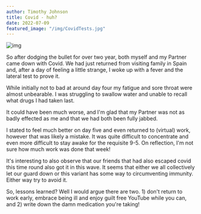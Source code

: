 ```yaml
---
author: Timothy Johnson
title: Covid - huh?
date: 2022-07-09
featured_image: "/img/CovidTests.jpg"
---
```



![img](/img/CovidTests.jpg)


So after dodging the bullet for over two year, both myself and my Partner came down with Covid. We had just returned from visiting family in Spain and, after a day of feeling a little strange, I woke up with a fever and the lateral test to prove it.

While initially not to bad at around day four my fatigue and sore throat were almost unbearable. I was struggling to swallow water and unable to recall what drugs I had taken last.

It could have been much worse, and I'm glad that my Partner was not as badly effected as me and that we had both been fully jabbed.

I stated to feel much better on day five and even returned to (virtual) work, however that was likely a mistake. It was quite difficult to concentrate and even more difficult to stay awake for the requisite 9-5. On reflection, I'm not sure how much work was done that week!

It's interesting to also observe that our friends that had also escaped covid this time round also got it in this wave. It seems that either we all collectively let our guard down or this variant has some way to circumventing immunity. Either way try to avoid it.

So, lessons learned? Well I would argue there are two. 1) don't return to work early, embrace being ill and enjoy guilt free YouTube while you can, and 2) write down the damn medication you're taking! 


